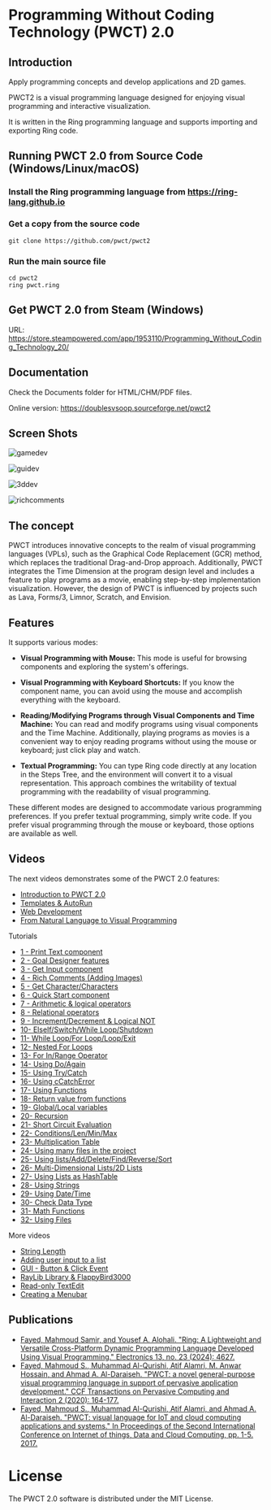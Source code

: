 Programming Without Coding Technology (PWCT) 2.0 
================================================

## Introduction

Apply programming concepts and develop applications and 2D games.

PWCT2 is a visual programming language designed for enjoying visual programming and interactive visualization. 

It is written in the Ring programming language and supports importing and exporting Ring code.

## Running PWCT 2.0 from Source Code (Windows/Linux/macOS)

### Install the Ring programming language from https://ring-lang.github.io

### Get a copy from the source code


	git clone https://github.com/pwct/pwct2

### Run the main source file


	cd pwct2
	ring pwct.ring 

## Get PWCT 2.0 from Steam (Windows)

URL: https://store.steampowered.com/app/1953110/Programming_Without_Coding_Technology_20/

## Documentation

Check the Documents folder for HTML/CHM/PDF files.

Online version: https://doublesvsoop.sourceforge.net/pwct2

## Screen Shots

![gamedev](https://raw.githubusercontent.com/PWCT/PWCT2/master/documents/source/images/demo/demo1.png)

![guidev](https://raw.githubusercontent.com/PWCT/PWCT2/master/documents/source/images/demo/demo2.png)

![3ddev](https://raw.githubusercontent.com/PWCT/PWCT2/master/documents/source/images/demo/demo3.png)

![richcomments](https://raw.githubusercontent.com/PWCT/PWCT2/master/documents/source/images/demo/demo4.png)

## The concept

PWCT introduces innovative concepts to the realm of visual programming languages (VPLs), such as the Graphical Code Replacement (GCR) method, which replaces the traditional Drag-and-Drop approach. 
Additionally, PWCT integrates the Time Dimension at the program design level and includes a feature to play programs as a movie, enabling step-by-step implementation visualization. 
However, the design of PWCT is influenced by projects such as Lava, Forms/3, Limnor, Scratch, and Envision.

## Features

It supports various modes:

* **Visual Programming with Mouse:** This mode is useful for browsing components and exploring the system's offerings.

* **Visual Programming with Keyboard Shortcuts:** If you know the component name, you can avoid using the mouse and accomplish everything with the keyboard.

* **Reading/Modifying Programs through Visual Components and Time Machine:** You can read and modify programs using visual components and the Time Machine. Additionally, playing programs as movies is a convenient way to enjoy reading programs without using the mouse or keyboard; just click play and watch.

* **Textual Programming:** You can type Ring code directly at any location in the Steps Tree, and the environment will convert it to a visual representation. This approach combines the writability of textual programming with the readability of visual programming.

These different modes are designed to accommodate various programming preferences. If you prefer textual programming, simply write code. If you prefer visual programming through the mouse or keyboard, those options are available as well.

## Videos

The next videos demonstrates some of the PWCT 2.0 features:

* [Introduction to PWCT 2.0](https://cdn.akamai.steamstatic.com/steam/apps/256883333/movie_max_vp9.webm?t=1657472871)
* [Templates & AutoRun](https://cdn.akamai.steamstatic.com/steam/apps/256893582/movie_max_vp9.webm?t=1656153375)
* [Web Development](https://cdn.akamai.steamstatic.com/steam/apps/256883763/movie_max_vp9.webm?t=1657473295)
* [From Natural Language to Visual Programming](https://www.youtube.com/watch?v=Fx--dNZvncc)

Tutorials

* [1 - Print Text component](https://www.youtube.com/watch?v=zd2jUEIlr8Y)
* [2 - Goal Designer features](https://www.youtube.com/watch?v=f9fbPKSiP4k)
* [3 - Get Input component](https://www.youtube.com/watch?v=GMlbc9bVIc0)
* [4 - Rich Comments (Adding Images)](https://www.youtube.com/watch?v=3yd72YrXxF0)
* [5 - Get Character/Characters](https://www.youtube.com/watch?v=4KgNXz-DxcY)
* [6 - Quick Start component](https://www.youtube.com/watch?v=OfzMfK_NukA)
* [7 - Arithmetic & logical operators](https://www.youtube.com/watch?v=gtL8m_-0F5o)
* [8 - Relational operators](https://www.youtube.com/watch?v=EVPwn6lgsDM)
* [9 - Increment/Decrement & Logical NOT](https://www.youtube.com/watch?v=rTJubpy7TiA)
* [10- ElseIf/Switch/While Loop/Shutdown](https://www.youtube.com/watch?v=8Q75DgY-m1s)
* [11- While Loop/For Loop/Loop/Exit](https://www.youtube.com/watch?v=TtuWCah2FfY)
* [12- Nested For Loops](https://www.youtube.com/watch?v=qLqIOlP90EY)
* [13- For In/Range Operator](https://www.youtube.com/watch?v=sLTrBXMYurw)
* [14- Using Do/Again](https://www.youtube.com/watch?v=3hOFTkd0Ul8)
* [15- Using Try/Catch](https://www.youtube.com/watch?v=CPlyA9wo8RQ)
* [16- Using cCatchError](https://www.youtube.com/watch?v=nnFKa4MShoE)
* [17- Using Functions](https://www.youtube.com/watch?v=Bzd1Gkass5E)
* [18- Return value from functions](https://www.youtube.com/watch?v=kJXGIUoczXQ)
* [19- Global/Local variables](https://www.youtube.com/watch?v=9KctZM6zmuA)
* [20- Recursion](https://www.youtube.com/watch?v=A9w4bOvQLBc)
* [21- Short Circuit Evaluation](https://www.youtube.com/watch?v=LQdKeQRW2CM)
* [22- Conditions/Len/Min/Max](https://www.youtube.com/watch?v=o88THX8766o)
* [23- Multiplication Table](https://www.youtube.com/watch?v=zFhWc_k3MoI)
* [24- Using many files in the project](https://www.youtube.com/watch?v=T6cXrW3Ob8M)
* [25- Using lists/Add/Delete/Find/Reverse/Sort](https://www.youtube.com/watch?v=fceWa4_DvyQ)
* [26- Multi-Dimensional Lists/2D Lists](https://www.youtube.com/watch?v=cOdgpprb3_U)
* [27- Using Lists as HashTable](https://www.youtube.com/watch?v=kR5LCPPm89c)
* [28- Using Strings](https://www.youtube.com/watch?v=ZC99W16KEJM)
* [29- Using Date/Time](https://www.youtube.com/watch?v=d8GhoeTm1WE)
* [30- Check Data Type](https://www.youtube.com/watch?v=w2S48C2QXvw)
* [31- Math Functions](https://www.youtube.com/watch?v=p3OP676l_W4)
* [32- Using Files](https://www.youtube.com/watch?v=0M1I2llBLrc)

More videos

* [String Length](https://www.youtube.com/watch?v=4vpyVzTXBO8)
* [Adding user input to a list](https://www.youtube.com/watch?v=DV5zq2sH_Yg)
* [GUI - Button & Click Event](https://www.youtube.com/watch?v=eqQpzzSDq5k)
* [RayLib Library & FlappyBird3000](https://www.youtube.com/watch?v=8a75XWfFhKc)
* [Read-only TextEdit](https://www.youtube.com/watch?v=DNW3Iu5-Mns)
* [Creating a Menubar](https://www.youtube.com/watch?v=bT9yKd6O38g)

## Publications

* [Fayed, Mahmoud Samir, and Yousef A. Alohali. "Ring: A Lightweight and Versatile Cross-Platform Dynamic Programming Language Developed Using Visual Programming." Electronics 13, no. 23 (2024): 4627.](https://www.mdpi.com/2079-9292/13/23/4627)
* [Fayed, Mahmoud S., Muhammad Al-Qurishi, Atif Alamri, M. Anwar Hossain, and Ahmad A. Al-Daraiseh. "PWCT: a novel general-purpose visual programming language in support of pervasive application development." CCF Transactions on Pervasive Computing and Interaction 2 (2020): 164-177.](https://link.springer.com/article/10.1007/s42486-020-00038-y)
* [Fayed, Mahmoud S., Muhammad Al-Qurishi, Atif Alamri, and Ahmad A. Al-Daraiseh. "PWCT: visual language for IoT and cloud computing applications and systems." In Proceedings of the Second International Conference on Internet of things, Data and Cloud Computing, pp. 1-5. 2017.](https://dl.acm.org/doi/10.1145/3018896.3056782)

# License 

The PWCT 2.0 software is distributed under the MIT License.